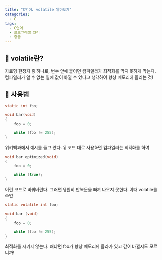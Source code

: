 ```yaml
---
title: "C언어. volatile 알아보기"
categories:
  - C
tags:
  - C언어
  - 프로그래밍 언어
  - 중급
---
```


## 🌟 volatile란?

자료형 한정자 중 하나로, 변수 앞에 붙이면 컴파일러가 최적화를 막지 못하게 막는다. 컴파일러가 알 수 없는 일에 값이 바뀔 수 있다고 생각하여 항상 메모리에 올리는 것!

## 🌟 사용법

```c
static int foo;

void bar(void)
{
    foo = 0;

    while (foo != 255);
}
```

위키백과에서 예시를 들고 왔다. 위 코드 대로 사용하면 컴파일러는 최적화를 하여

```c
void bar_optimized(void)
{
    foo = 0;

    while (true);
}
```

이런 코드로 바꿔버린다. 그러면 영원히 반복문을 빠져 나오지 못한다. 이때 volatile를 쓰면

```c
static volatile int foo;

void bar (void)
{
    foo = 0;

    while (foo != 255);
}
```

최적화를 시키지 않는다. 왜냐면 foo가 항상 메모리에 올라가 있고 값이 바뀔지도 모르니까!
